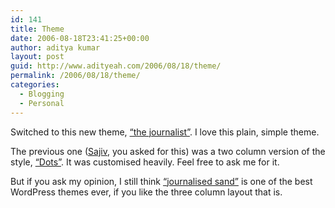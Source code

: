 ```yaml
---
id: 141
title: Theme
date: 2006-08-18T23:41:25+00:00
author: aditya kumar
layout: post
guid: http://www.adityeah.com/2006/08/18/theme/
permalink: /2006/08/18/theme/
categories:
  - Blogging
  - Personal
---
```

Switched to this new theme, [&#8220;the journalist&#8221;](http://themes.wordpress.net/columns/2-columns/837/the-journalist-10/). I love this plain, simple theme.  
  
The previous one ([Sajiv](http://sajiv.blogsome.com/), you asked for this) was a two column version of the style, [&#8220;Dots&#8221;](http://www.alexking.org/software/wordpress/styles/sample.php?wpstyle=dots). It was customised heavily. Feel free to ask me for it.  
  
But if you ask my opinion, I still think [&#8220;journalised sand&#8221;](http://managedtasks.com/wpthemes/blog/index.php?wptheme=Journalized+Sand) is one of the best WordPress themes ever, if you like the three column layout that is.
